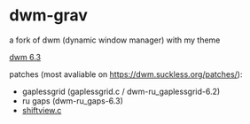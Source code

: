# dwm-grav
a fork of dwm (dynamic window manager) with my theme

[dwm 6.3](https://dl.suckless.org/dwm/dwm-6.3.tar.gz)

patches (most avaliable on https://dwm.suckless.org/patches/):

- gaplessgrid (gaplessgrid.c / dwm-ru_gaplessgrid-6.2)
- ru gaps     (dwm-ru_gaps-6.3)
- [shiftview.c](https://lists.suckless.org/dev/1104/7590.html)
